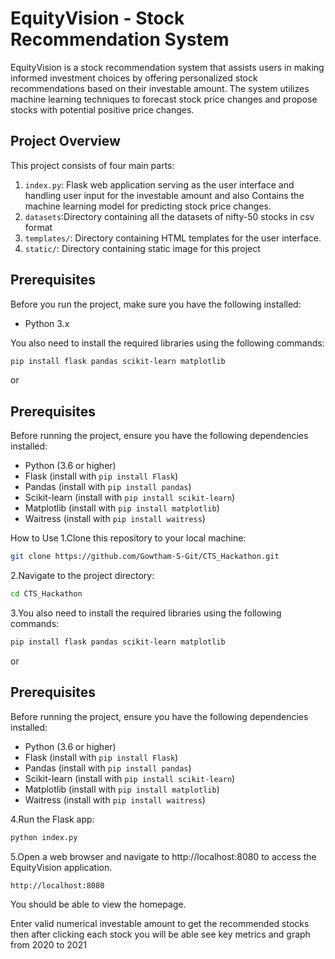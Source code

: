 # EquityVision - Stock Recommendation System

EquityVision is a stock recommendation system that assists users in making informed investment choices by offering personalized stock recommendations based on their investable amount. The system utilizes machine learning techniques to forecast stock price changes and propose stocks with potential positive price changes.

## Project Overview

This project consists of four main parts:

1. `index.py`: Flask web application serving as the user interface and handling user input for the investable amount and also
Contains the machine learning model for predicting stock price changes.
2. `datasets`:Directory containing all the datasets of nifty-50 stocks in csv format
3. `templates/`: Directory containing HTML templates for the user interface.
4. `static/`: Directory containing static image for this project

## Prerequisites

Before you run the project, make sure you have the following installed:

- Python 3.x

You also need to install the required libraries using the following commands:

```bash
pip install flask pandas scikit-learn matplotlib
  ```
  or
  
## Prerequisites

Before running the project, ensure you have the following dependencies installed:

- Python (3.6 or higher)
- Flask (install with `pip install Flask`)
- Pandas (install with `pip install pandas`)
- Scikit-learn (install with `pip install scikit-learn`)
- Matplotlib (install with `pip install matplotlib`)
- Waitress (install with `pip install waitress`)
  
How to Use
1.Clone this repository to your local machine:
```bash
git clone https://github.com/Gowtham-S-Git/CTS_Hackathon.git
 ```
2.Navigate to the project directory:
```bash
cd CTS_Hackathon
  ```
3.You also need to install the required libraries using the following commands:

```bash
pip install flask pandas scikit-learn matplotlib
  ```
  or
  ## Prerequisites

Before running the project, ensure you have the following dependencies installed:

- Python (3.6 or higher)
- Flask (install with `pip install Flask`)
- Pandas (install with `pip install pandas`)
- Scikit-learn (install with `pip install scikit-learn`)
- Matplotlib (install with `pip install matplotlib`)
- Waitress (install with `pip install waitress`)
  
4.Run the Flask app:
```bash
python index.py
  ```
5.Open a web browser and navigate to http://localhost:8080 to access the EquityVision application.
```bash
http://localhost:8080
```
You should be able to view the homepage.

Enter valid numerical investable amount to get the recommended stocks then after clicking each stock you will be able
see key metrics and graph from 2020 to 2021





